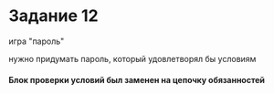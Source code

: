 # Задание 12

игра "пароль"

нужно придумать пароль, который удовлетворял бы условиям

#### Блок проверки условий был заменен на цепочку обязанностей